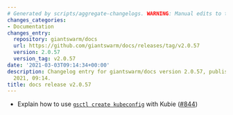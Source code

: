 ```yaml
---
# Generated by scripts/aggregate-changelogs. WARNING: Manual edits to this files will be overwritten.
changes_categories:
- Documentation
changes_entry:
  repository: giantswarm/docs
  url: https://github.com/giantswarm/docs/releases/tag/v2.0.57
  version: 2.0.57
  version_tag: v2.0.57
date: '2021-03-03T09:14:34+00:00'
description: Changelog entry for giantswarm/docs version 2.0.57, published on 03 March
  2021, 09:14.
title: docs release v2.0.57
---
```


- Explain how to use [`gsctl create kubeconfig`](https://docs.giantswarm.io/ui-api/gsctl/create-kubeconfig/) with Kubie ([#844](https://github.com/giantswarm/docs/pull/844))

